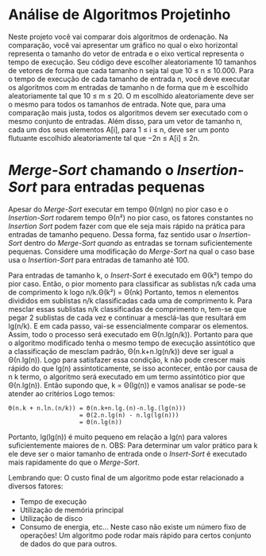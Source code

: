 # Análise de Algoritmos Projetinho

Neste projeto você vai comparar dois algoritmos de ordenação. Na comparação, você
vai apresentar um gráfico no qual o eixo horizontal representa o tamanho do vetor de
entrada e o eixo vertical representa o tempo de execução. Seu código deve escolher
aleatoriamente 10 tamanhos de vetores de forma que cada tamanho n seja tal que 10 ≤
n ≤ 10.000.
Para o tempo de execução de cada tamanho de entrada n, você deve executar os
algoritmos com m entradas de tamanho n de forma que m  ́e escolhido aleatoriamente
tal que 10 ≤ m ≤ 20. O m escolhido aleatoriamente deve ser o mesmo para todos os
tamanhos de entrada. Note que, para uma comparação mais justa, todos os algoritmos
devem ser executado com o mesmo conjunto de entradas. Além disso, para um vetor
de tamanho n, cada um dos seus elementos A[i], para 1 ≤ i ≤ n, deve ser um ponto
flutuante escolhido aleatoriamente tal que −2n ≤ A[i] ≤ 2n.



# *Merge-Sort* chamando o *Insertion-Sort* para entradas pequenas

Apesar do *Merge-Sort* executar em tempo Θ(nlgn) no pior caso e o *Insertion-Sort*
rodarem tempo Θ(n²) no pior caso, os fatores constantes no *Insertion Sort* podem fazer com
que ele seja mais rápido na prática para entradas de tamanho pequeno. Dessa forma,
faz sentido usar o *Insertion-Sort* dentro do *Merge-Sort quando* as entradas se tornam
suficientemente pequenas. Considere uma modificação do *Merge-Sort* na qual o caso
base usa o *Insertion-Sort* para entradas de tamanho até 100.


Para entradas de tamanho k, o *Insert-Sort* é executado em Θ(k²) tempo do pior caso.
Então, o pior momento para classificar as sublistas n/k cada uma de comprimento k logo
n/k.Θ(k²) = Θ(nk)
Portanto, temos n elementos divididos em sublistas n/k classificadas cada uma de
comprimento k. Para mesclar essas sublistas n/k classificadas de comprimento n, tem-se
que pegar 2 sublistas de cada vez e continuar a mesclá-las que resultará em lg(n/k). E em
cada passo, vai-se essencialmente comparar os elementos. Assim, todo o processo será
executado em Θ(n.lg(n/k)). Portanto para que o algoritmo modificado tenha o mesmo
tempo de execução assintótico que a classificação de mesclam padrão, Θ(n.k+n.lg(n/k))
deve ser igual a Θ(n.lg(n)). Logo para satisfazer essa condição, k não pode crescer mais
rápido do que lg(n) assintoticamente, se isso acontecer, então por causa de n k termo, o
algoritmo será executado em um termo assintótico pior que Θ(n.lg(n)). Então supondo
que, k = Θ(lg(n)) e vamos analisar se pode-se atender ao critérios Logo temos:

    Θ(n.k + n.ln.(n/k)) = Θ(n.k+n.lg.(n)-n.lg.(lg(n)))
                        = Θ(2.n.lg(n) - n.lg(lg(n)))
                        = Θ(n.lg(n))
                        
Portanto, lg(lg(n)) é muito pequeno em relação a lg(n) para valores suficientemente maiores
de n.
OBS: Para determinar um valor prático para k ele deve ser o maior tamanho de entrada
onde o *Insert-Sort* é executado mais rapidamente do que o *Merge-Sort*.

Lembrando que:
O custo final de um algoritmo pode estar relacionado a diversos fatores: 
- Tempo de execução 
- Utilização de memória principal 
- Utilização de disco 
- Consumo de energia, etc... 
Neste caso não existe um número fixo de operações! 
Um algoritmo pode rodar mais rápido para certos conjunto de dados do que para outros.
